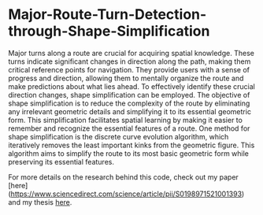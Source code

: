 # Major-Route-Turn-Detection-through-Shape-Simplification

Major turns along a route are crucial for acquiring spatial knowledge. These turns indicate significant changes in direction along the path, making them critical reference points for navigation. They provide users with a sense of progress and direction, allowing them to mentally organize the route and make predictions about what lies ahead. To effectively identify these crucial direction changes, shape simplification can be employed. The objective of shape simplification is to reduce the complexity of the route by eliminating any irrelevant geometric details and simplifying it to its essential geometric form. This simplification facilitates spatial learning by making it easier to remember and recognize the essential features of a route. One method for shape simplification is the discrete curve evolution algorithm, which iteratively removes the least important kinks from the geometric figure. This algorithm aims to simplify the route to its most basic geometric form while preserving its essential features.

For more details on the research behind this code, check out my paper [here] (https://www.sciencedirect.com/science/article/pii/S0198971521001393) and my thesis [here](https://lnkd.in/diu_Y9sp).
